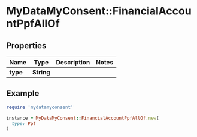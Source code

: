 # MyDataMyConsent::FinancialAccountPpfAllOf

## Properties

| Name | Type | Description | Notes |
| ---- | ---- | ----------- | ----- |
| **type** | **String** |  |  |

## Example

```ruby
require 'mydatamyconsent'

instance = MyDataMyConsent::FinancialAccountPpfAllOf.new(
  type: Ppf
)
```

